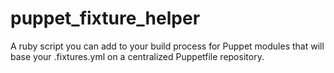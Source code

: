 puppet_fixture_helper
=====================

A ruby script you can add to your build process for Puppet modules that will base your .fixtures.yml on a centralized Puppetfile repository.
